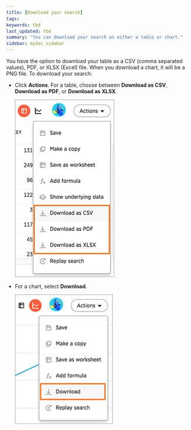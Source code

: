 ```yaml
---
title: [Download your search]
tags:
keywords: tbd
last_updated: tbd
summary: "You can download your search as either a table or chart."
sidebar: mydoc_sidebar
---
```

You have the option to download your table as a CSV (comma separated values), PDF, or XLSX (Excel) file. When you download a chart, it will be a PNG file. To download your search:

* Click **Actions**. For a table, choose between **Download as CSV**, **Download as PDF**, or **Download as XLSX**.

     ![](/pages/images/download_a_table.png "Download your table options")

* For a chart, select **Download**.

     ![](/pages/images/download_a_chart.png "Download your chart option")
